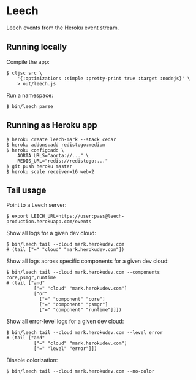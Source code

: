 # Leech

Leech events from the Heroku event stream.


## Running locally

Compile the app:

    $ cljsc src \
        '{:optimizations :simple :pretty-print true :target :nodejs}' \
        > out/leech.js

Run a namespace:

    $ bin/leech parse


## Running as Heroku app

    $ heroku create leech-mark --stack cedar
    $ heroku addons:add redistogo:medium
    $ heroku config:add \
        AORTA_URLS="aorta://..." \
        REDIS_URL="redis://redistogo:..."
    $ git push heroku master
    $ heroku scale receiver=16 web=2


## Tail usage

Point to a Leech server:

    $ export LEECH_URL=https://user:pass@leech-production.herokuapp.com/events

Show all logs for a given dev cloud:

    $ bin/leech tail --cloud mark.herokudev.com
    # (tail ["=" "cloud" "mark.herokudev.com"])

Show all logs across specific components for a given dev cloud:

    $ bin/leech tail --cloud mark.herokudev.com --components core,psmgr,runtime
    # (tail ["and"
              ["=" "cloud" "mark.herokudev.com"]
              ["or"
                ["=" "component" "core"]
                ["=" "component" "psmgr"]
                ["=" "component" "runtime"]]])

Show all error-level logs for a given dev cloud:

    $ bin/leech tail --cloud mark.herokudev.com --level error
    # (tail ["and"
              ["=" "cloud" "mark.herokudev.com"]
              ["=" "level" "error"]])

Disable colorization:

    $ bin/leech tail --cloud mark.herokudev.com --no-color
